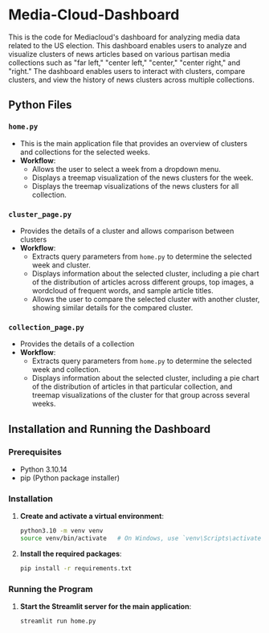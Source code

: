 # Media-Cloud-Dashboard

This is the code for Mediacloud's dashboard for analyzing media data related to the US election. This dashboard enables users to analyze and visualize clusters of news articles based on various partisan media collections such as "far left," "center left," "center," "center right," and "right." The dashboard enables users to interact with clusters, compare clusters, and view the history of news clusters across multiple collections.

## Python Files

### `home.py`

- This is the main application file that provides an overview of clusters and collections for the selected weeks.
- **Workflow**:
  - Allows the user to select a week from a dropdown menu.
  - Displays a treemap visualization of the news clusters for the week.
  - Displays the treemap visualizations of the news clusters for all collection.

### `cluster_page.py`

- Provides the details of a cluster and allows comparison between clusters
- **Workflow**:
  - Extracts query parameters from `home.py` to determine the selected week and cluster.
  - Displays information about the selected cluster, including a pie chart of the distribution of articles across different groups, top images, a wordcloud of frequent words, and sample article titles.
  - Allows the user to compare the selected cluster with another cluster, showing similar details for the compared cluster.

### `collection_page.py`

- Provides the details of a collection
- **Workflow**:
  - Extracts query parameters from `home.py` to determine the selected week and collection.
  - Displays information about the selected cluster, including a pie chart of the distribution of articles in that particular collection, and treemap visualizations of the cluster for that group across several weeks.

## Installation and Running the Dashboard

### Prerequisites

- Python 3.10.14
- pip (Python package installer)

### Installation

1. **Create and activate a virtual environment**:
    ```bash
    python3.10 -m venv venv
    source venv/bin/activate   # On Windows, use `venv\Scripts\activate`
    ```

2. **Install the required packages**:
    ```bash
    pip install -r requirements.txt
    ```
   
### Running the Program

1. **Start the Streamlit server for the main application**:
    ```bash
    streamlit run home.py
    ```